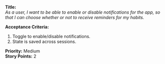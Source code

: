 **Title:**  
_As a user, I want to be able to enable or disable notifications for the app, so that I can choose whether or not to receive reminders for my habits._

**Acceptance Criteria:**  
1. Toggle to enable/disable notifications.  
2. State is saved across sessions.

**Priority:** Medium  
**Story Points:** 2  
